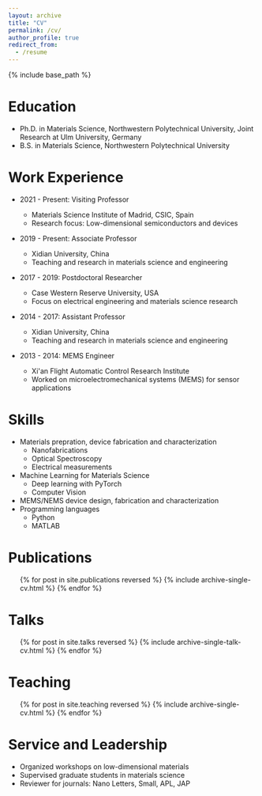 ```yaml
---
layout: archive
title: "CV"
permalink: /cv/
author_profile: true
redirect_from:
  - /resume
---
```


{% include base_path %}

Education
======
* Ph.D. in Materials Science, Northwestern Polytechnical University, Joint Research at Ulm University, Germany
* B.S. in Materials Science, Northwestern Polytechnical University

Work Experience
======
* 2021 - Present: Visiting Professor
  * Materials Science Institute of Madrid, CSIC, Spain
  * Research focus: Low-dimensional semiconductors and devices

* 2019 - Present: Associate Professor
  * Xidian University, China
  * Teaching and research in materials science and engineering

* 2017 - 2019: Postdoctoral Researcher
  * Case Western Reserve University, USA
  * Focus on electrical engineering and materials science research
  
* 2014 - 2017: Assistant Professor
  * Xidian University, China
  * Teaching and research in materials science and engineering

* 2013 - 2014: MEMS Engineer
  * Xi'an Flight Automatic Control Research Institute
  * Worked on microelectromechanical systems (MEMS) for sensor applications

Skills
======
* Materials prepration, device fabrication and characterization
  * Nanofabrications
  * Optical Spectroscopy
  * Electrical measurements
* Machine Learning for Materials Science
  * Deep learning with PyTorch
  * Computer Vision
* MEMS/NEMS device design, fabrication and characterization
* Programming languages
  * Python
  * MATLAB

Publications
======
  <ul>{% for post in site.publications reversed %}
    {% include archive-single-cv.html %}
  {% endfor %}</ul>

Talks
======
  <ul>{% for post in site.talks reversed %}
    {% include archive-single-talk-cv.html  %}
  {% endfor %}</ul>

Teaching
======
  <ul>{% for post in site.teaching reversed %}
    {% include archive-single-cv.html %}
  {% endfor %}</ul>

Service and Leadership
======
* Organized workshops on low-dimensional materials
* Supervised graduate students in materials science
* Reviewer for journals: Nano Letters, Small, APL, JAP
